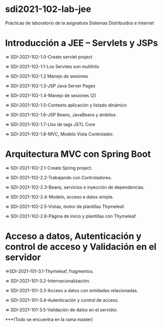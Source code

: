 # sdi2021-102-lab-jee

Prácticas de laboratorio de la asignatura Sistemas Distribuidos e Internet

# Introducción a JEE – Servlets y JSPs

⇒ SDI-2021-102-1.0-Create servlet project

⇒ SDI-2021-102-1.1-Los Servlets son multihilo

⇒ SDI-2021-102-1.2 Manejo de sesiones

⇒ SDI-2021-102-1.3-JSP Java Server Pages

⇒ SDI-2021-102-1.4-Manejo de sesiones (2)

⇒ SDI-2021-102-1.5-Contexto aplicación y listado dinámico

⇒ SDI-2021-102-1.6-JSP Beans, JavaBeans y ámbitos

⇒ SDI-2021-102-1.7-Uso de tags JSTL Core

⇒ SDI-2021-102-1.8-MVC, Modelo Vista Controlador.

# Arquitectura MVC con Spring Boot

⇒ SDI-2021-102-2.1-Create Spring project.

⇒ SDI-2021-102-2.2-Trabajando con Controladores.

⇒ SDI-2021-102-2.3-Beans, servicios e inyección de dependencias.

⇒ SDI-2021-102-2.4-Modelo, acceso a datos simple.

⇒ SDI-2021-102-2.5-Vistas, motor de plantillas Thymeleaf.

⇒ SDI-2021-102-2.6-Página de inicio y plantillas con Thymeleaf.

# Acceso a datos, Autenticación y control de acceso y Validación en el servidor

⇒SDI-2021-101-3.1-Thymeleaf, fragmentos.

⇒ SDI-2021-101-3.2-Internacionalización.

⇒ SDI-2021-101-3.3-Acceso a datos con entidades relacionadas.

⇒ SDI-2021-101-3.4-Autenticación y control de acceso.

⇒ SDI-2021-101-3.5-Validación de datos en el servidor.

***(Todo se encuentra en la rama master)
